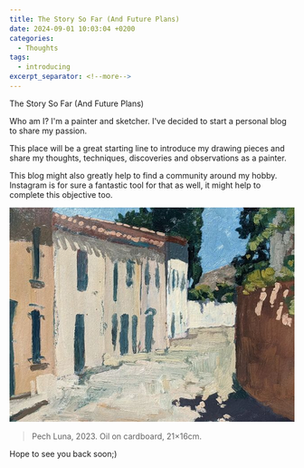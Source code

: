 ```yaml
---
title: The Story So Far (And Future Plans)
date: 2024-09-01 10:03:04 +0200
categories:
  - Thoughts
tags:
  - introducing
excerpt_separator: <!--more-->
---
```


The Story So Far (And Future Plans)

Who am I? I'm a painter and sketcher. I've decided to start a personal blog to share my passion.

This place will be a great starting line to introduce my drawing pieces and share my thoughts, techniques, discoveries and observations as a painter.

<!--more-->

This blog might also greatly help to find a community around my hobby. Instagram is for sure a fantastic tool for that as well, it might help to complete this objective too.

![Pech Luna](/assets/images/oil/2023-07-25_Pech_Luna.jpg)

> Pech Luna, 2023. Oil on cardboard, 21×16cm.

Hope to see you back soon;)
